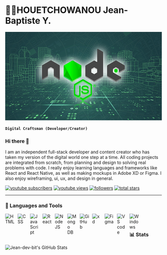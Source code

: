 # 🏄‍♂️HOUETCHOWANOU Jean-Baptiste Y.

<img src="nodejs.png" alt="Header">



**`Digital Craftsman (Developer/Creator)`**

### Hi there 👋

I am an independent full-stack developer and content creator who has taken my version of the digital world one step at a time. All coding projects are integrated from scratch, from planning and design to solving real problems with code. I really enjoy learning languages ​​and frameworks like React and React Native, as well as making mockups in Adobe XD or Figma. I also enjoy wireframing, ui, ux, and design in general.

  <p align="left">
      <a href="https://www.youtube.com/c/reqima?sub_confirmation=1">
         <img alt="youtube subscribers" title="Subscribe to my YouTube channel" src="https://custom-icon-badges.demolab.com/[youtube/channel/subscribers/UCDUhdBjFduiiQurAQXmJSXw](https://www.youtube.com/channel/UChO7pwCUnu98XXRuPdfTMbw)?color=%23E05D44&label=SUBSCRIBE&logo=video&logoColor=white&style=for-the-badge&labelColor=CE4630"/></a> 
      <a href="https://www.youtube.com/c/reqima">
         <img alt="youtube views" title="YouTube views" src="https://custom-icon-badges.demolab.com/youtube/channel/views/UCDUhdBjFduiiQurAQXmJSXw?color=%23E1AD0E&logo=eye&logoColor=white&style=for-the-badge&labelColor=C79600"/></a> 
      <a href="https://github.com/Jean-dev-bit?tab=followers">
         <img alt="followers" title="Follow me on Github" src="https://custom-icon-badges.demolab.com/github/followers/Jean-dev-bit?color=236ad3&labelColor=1155ba&style=for-the-badge&logo=person-add&label=Follow&logoColor=white"/></a>
      <a href="https://github.com/Jean-dev-bit?tab=repositories&sort=stargazers">
         <img alt="total stars" title="Total stars on GitHub" src="https://custom-icon-badges.demolab.com/github/stars/Jean-dev-bit?color=55960c&style=for-the-badge&labelColor=488207&logo=star"/></a>
   </p>

---

### 🧰 Languages and Tools

<img align="left" alt="HTML" width="30px" style="padding-right:10px;" src="https://cdn.jsdelivr.net/gh/devicons/devicon/icons/html5/html5-plain.svg" />
<img align="left" alt="CSS" width="30px" style="padding-right:10px;" src="https://cdn.jsdelivr.net/gh/devicons/devicon/icons/css3/css3-plain.svg" />
<img align="left" alt="JavaScript" width="30px" style="padding-right:10px;" src="https://cdn.jsdelivr.net/gh/devicons/devicon/icons/javascript/javascript-plain.svg" />
<img align="left" alt="React" width="30px" style="padding-right:10px;" src="https://cdn.jsdelivr.net/gh/devicons/devicon/icons/react/react-original.svg" />
<img align="left" alt="NodeJS" width="30px" style="padding-right:10px;" src="https://cdn.jsdelivr.net/gh/devicons/devicon/icons/nodejs/nodejs-original.svg" />  
<img align="left" alt="Mongo DB" width="30px" style="padding-right:10px;"   src="https://cdn.jsdelivr.net/gh/devicons/devicon/icons/mongodb/mongodb-original.svg" />  
<img align="left" alt="GitHub" width="30px" style="padding-right:10px;" src="https://cdn.jsdelivr.net/gh/devicons/devicon/icons/github/github-original.svg" />  
<img align="left" alt="xd" width="30px" style="padding-right:10px;" src="https://cdn.jsdelivr.net/gh/devicons/devicon/icons/xd/xd-plain.svg" />  
<img align="left" alt="Figma" width="30px" style="padding-right:10px;"  src="https://cdn.jsdelivr.net/gh/devicons/devicon/icons/figma/figma-original.svg" />  
<img align="left" alt="VS code" width="30px" style="padding-right:10px;"  src="https://cdn.jsdelivr.net/gh/devicons/devicon/icons/vscode/vscode-original.svg" />  
<img align="left" alt="Windows" width="30px" style="padding-right:10px;"   src="https://cdn.jsdelivr.net/gh/devicons/devicon/icons/windows8/windows8-original.svg" />  
<br />


#

### 📊 Stats

![Jean-dev-bit's GitHub Stats](https://github-readme-stats.vercel.app/api?username=Jean-dev-bit&show_icons=true&theme=gruvbox)


<!-- ![GitHub Streak](https://streak-stats.demolab.com?user=Reqima-dev&theme=gruvbox&border_radius=4.5) -->

#
<!--
**Jean-dev-bit/Jean-dev-bit** is a ✨ _special_ ✨ repository because its `README.md` (this file) appears on your GitHub profile.

Here are some ideas to get you started:

- 🔭 I’m currently working on ...
- 🌱 I’m currently learning ...
- 👯 I’m looking to collaborate on ...
- 🤔 I’m looking for help with ...
- 💬 Ask me about ...
- 📫 How to reach me: ...
- 😄 Pronouns: ...
- ⚡ Fun fact: ...
-->

